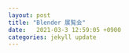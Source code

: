 ```yaml
---
layout: post
title: "Blender 展覧会"
date:   2021-03-3 12:59:05 +0900
categories: jekyll update
---
```


